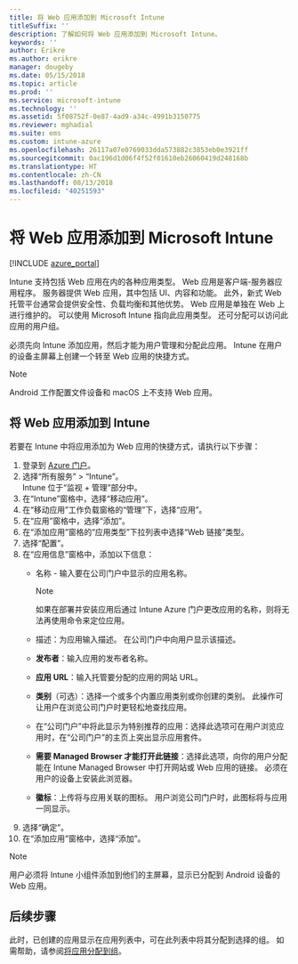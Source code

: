 ```yaml
---
title: 将 Web 应用添加到 Microsoft Intune
titleSuffix: ''
description: 了解如何将 Web 应用添加到 Microsoft Intune。
keywords: ''
author: Erikre
ms.author: erikre
manager: dougeby
ms.date: 05/15/2018
ms.topic: article
ms.prod: ''
ms.service: microsoft-intune
ms.technology: ''
ms.assetid: 5f08752f-0e87-4ad9-a34c-4991b3150775
ms.reviewer: mghadial
ms.suite: ems
ms.custom: intune-azure
ms.openlocfilehash: 26117a07e0769033dda573882c3853eb0e3921ff
ms.sourcegitcommit: 0ac196d1d06f4f52f01610eb26060419d248168b
ms.translationtype: HT
ms.contentlocale: zh-CN
ms.lasthandoff: 08/13/2018
ms.locfileid: "40251593"
---
```

# <a name="add-web-apps-to-microsoft-intune"></a>将 Web 应用添加到 Microsoft Intune

[!INCLUDE [azure_portal](./includes/azure_portal.md)]

Intune 支持包括 Web 应用在内的各种应用类型。 Web 应用是客户端-服务器应用程序。 服务器提供 Web 应用，其中包括 UI、内容和功能。 此外，新式 Web 托管平台通常会提供安全性、负载均衡和其他优势。 Web 应用是单独在 Web 上进行维护的。 可以使用 Microsoft Intune 指向此应用类型。 还可分配可以访问此应用的用户组。 

必须先向 Intune 添加应用，然后才能为用户管理和分配此应用。 Intune 在用户的设备主屏幕上创建一个转至 Web 应用的快捷方式。

> [!Note]
> Android 工作配置文件设备和 macOS 上不支持 Web 应用。

## <a name="add-a-web-app-to-intune"></a>将 Web 应用添加到 Intune
若要在 Intune 中将应用添加为 Web 应用的快捷方式，请执行以下步骤：

1. 登录到 [Azure 门户](https://portal.azure.com)。
2. 选择“所有服务” > “Intune”。  
    Intune 位于“监视 + 管理”部分中。
3. 在“Intune”窗格中，选择“移动应用”。
4. 在“移动应用”工作负载窗格的“管理”下，选择“应用”。
5. 在“应用”窗格中，选择“添加”。
6. 在“添加应用”窗格的“应用类型”下拉列表中选择“Web 链接”类型。
7. 选择“配置”。
8. 在“应用信息”窗格中，添加以下信息：
    - 名称 - 输入要在公司门户中显示的应用名称。 
    
        > [!NOTE]
        > 如果在部署并安装应用后通过 Intune Azure 门户更改应用的名称，则将无法再使用命令来定位应用。
    
    - 描述：为应用输入描述。 在公司门户中向用户显示该描述。
    - **发布者**：输入应用的发布者名称。
    - **应用 URL**：输入托管要分配的应用的网站 URL。
    - **类别**（可选）：选择一个或多个内置应用类别或你创建的类别。 此操作可让用户在浏览公司门户时更轻松地查找应用。
    - 在“公司门户”中将此显示为特别推荐的应用：选择此选项可在用户浏览应用时，在“公司门户”的主页上突出显示应用套件。
    - **需要 Managed Browser 才能打开此链接**：选择此选项，向你的用户分配能在 Intune Managed Browser 中打开网站或 Web 应用的链接。 必须在用户的设备上安装此浏览器。
    - **徽标**：上传将与应用关联的图标。 用户浏览公司门户时，此图标将与应用一同显示。
9. 选择“确定”。
10. 在“添加应用”窗格中，选择“添加”。

> [!Note]
> 用户必须将 Intune 小组件添加到他们的主屏幕，显示已分配到 Android 设备的 Web 应用。

## <a name="next-steps"></a>后续步骤

此时，已创建的应用显示在应用列表中，可在此列表中将其分配到选择的组。 如需帮助，请参阅[将应用分配到组](apps-deploy.md)。 
